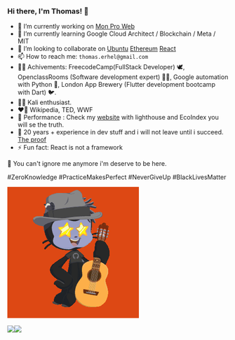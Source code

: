 ### Hi there, I'm Thomas! 👋

- 🔭 I’m currently working on [Mon Pro Web](https://monproweb.io)
- 🌱 I’m currently learning Google Cloud Architect / Blockchain / Meta / MIT
- 👯 I’m looking to collaborate on [Ubuntu](https://launchpad.net/~thomaserhel) [Ethereum](https://ethereum.org/fr/contributing/translation-program/contributors/) [React](https://opencollective.com/create-react-app) 
- 📫 How to reach me:  `thomas.erhel@gmail.com`
- 👨‍🎓 Achivements: FreecodeCamp(FullStack Developer) 🕊, OpenclassRooms (Software development expert) 👨‍💻, Google automation with Python 🐍, London App Brewery (Flutter development bootcamp with Dart) 🐦.
- 🏴‍☠️ Kali enthusiast.
- ❤️‍🔥 Wikipedia, TED, WWF
- 💯 Performance : Check my [website](https://monproweb.io) with lighthouse and EcoIndex you will se the truth.
- 🧬 20 years + experience in dev stuff and i will not leave until i succeed. [The proof](http://jojo5040.free.fr/)
- ⚡ Fun fact: React is not a framework

🫵 You can't ignore me anymore i'm deserve to be here.

#ZeroKnowledge
#PracticeMakesPerfect
#NeverGiveUp
#BlackLivesMatter

![Ubuntocat](ubuntocat.gif)

<img align="left" src="https://github-readme-stats.vercel.app/api?username=ThomasErhel&count_private=true&line_height=21&show_icons=true&hide_border=true"/>
<img align="left" src="https://github-readme-stats.vercel.app/api/top-langs/?username=ThomasErhel&layout=compact&card_width=250&hide_border=true"/>
